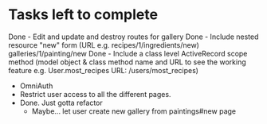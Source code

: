 # Tasks left to complete

Done - Edit and update and destroy routes for gallery
Done - Include nested resource "new" form (URL e.g. recipes/1/ingredients/new)
  galleries/1/painting/new
Done - Include a class level ActiveRecord scope method (model object & class method name and URL to see the working feature e.g. User.most_recipes URL: /users/most_recipes)

- OmniAuth
- Restrict user access to all the different pages.
- Done. Just gotta refactor
  - Maybe... let user create new gallery from paintings#new page